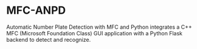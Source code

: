 # MFC-ANPD
Automatic Number Plate Detection with MFC and Python integrates a C++ MFC (Microsoft Foundation Class) GUI application with a Python Flask backend to detect and recognize.
